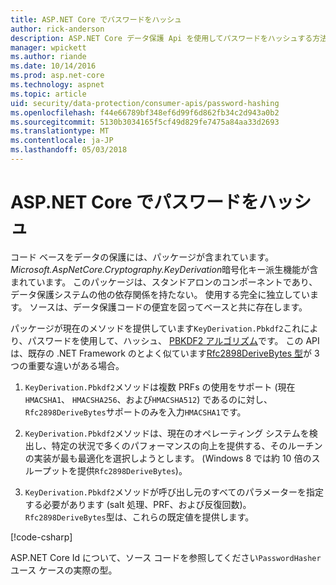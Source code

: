 ```yaml
---
title: ASP.NET Core でパスワードをハッシュ
author: rick-anderson
description: ASP.NET Core データ保護 Api を使用してパスワードをハッシュする方法を説明します。
manager: wpickett
ms.author: riande
ms.date: 10/14/2016
ms.prod: asp.net-core
ms.technology: aspnet
ms.topic: article
uid: security/data-protection/consumer-apis/password-hashing
ms.openlocfilehash: f44e66789bf348ef6d99f6d862fb34c2d943a0b2
ms.sourcegitcommit: 5130b3034165f5cf49d829fe7475a84aa33d2693
ms.translationtype: MT
ms.contentlocale: ja-JP
ms.lasthandoff: 05/03/2018
---
```

# <a name="hash-passwords-in-aspnet-core"></a>ASP.NET Core でパスワードをハッシュ

コード ベースをデータの保護には、パッケージが含まれています。 *Microsoft.AspNetCore.Cryptography.KeyDerivation*暗号化キー派生機能が含まれています。 このパッケージは、スタンドアロンのコンポーネントであり、データ保護システムの他の依存関係を持たない。 使用する完全に独立しています。 ソースは、データ保護コードの便宜を図ってベースと共に存在します。

パッケージが現在のメソッドを提供しています`KeyDerivation.Pbkdf2`これにより、パスワードを使用して、ハッシュ、 [PBKDF2 アルゴリズム](https://tools.ietf.org/html/rfc2898#section-5.2)です。 この API は、既存の .NET Framework のとよく似ています[Rfc2898DeriveBytes 型](/dotnet/api/system.security.cryptography.rfc2898derivebytes)が 3 つの重要な違いがある場合。

1. `KeyDerivation.Pbkdf2`メソッドは複数 PRFs の使用をサポート (現在`HMACSHA1`、 `HMACSHA256`、および`HMACSHA512`) であるのに対し、`Rfc2898DeriveBytes`サポートのみを入力`HMACSHA1`です。

2. `KeyDerivation.Pbkdf2`メソッドは、現在のオペレーティング システムを検出し、特定の状況で多くのパフォーマンスの向上を提供する、そのルーチンの実装が最も最適化を選択しようとします。 (Windows 8 では約 10 倍のスループットを提供`Rfc2898DeriveBytes`)。

3. `KeyDerivation.Pbkdf2`メソッドが呼び出し元のすべてのパラメーターを指定する必要があります (salt 処理、PRF、および反復回数)。 `Rfc2898DeriveBytes`型は、これらの既定値を提供します。

[!code-csharp[](password-hashing/samples/passwordhasher.cs)]

ASP.NET Core Id について、ソース コードを参照してください`PasswordHasher`ユース ケースの実際の型。
